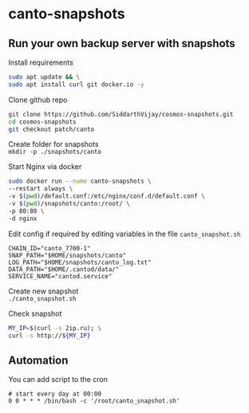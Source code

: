 # canto-snapshots  

## Run your own backup server with snapshots  
Install requirements  
```bash
sudo apt update && \
sudo apt install curl git docker.io -y
```

Clone github repo  
```bash
git clone https://github.com/SiddarthVijay/cosmos-snapshots.git
cd cosmos-snapshots
git checkout patch/canto
```

Create folder for snapshots  
`mkdir -p ./snapshots/canto`

Start Nginx via docker  
```bash
sudo docker run --name canto-snapshots \
--restart always \
-v $(pwd)/default.conf:/etc/nginx/conf.d/default.conf \
-v $(pwd)/snapshots/canto:/root/ \
-p 80:80 \
-d nginx
```

Edit config if required by editing variables in the file `canto_snapshot.sh`  
```
CHAIN_ID="canto_7700-1"
SNAP_PATH="$HOME/snapshots/canto"
LOG_PATH="$HOME/snapshots/canto_log.txt"
DATA_PATH="$HOME/.cantod/data/"
SERVICE_NAME="cantod.service"
```
Create new snapshot  
`./canto_snapshot.sh`  

Check snapshot  
```bash
MY_IP=$(curl -s 2ip.ru); \
curl -s http://${MY_IP}
```

## Automation  
You can add script to the cron  
```cron
# start every day at 00:00
0 0 * * * /bin/bash -c '/root/canto_snapshot.sh'
```
